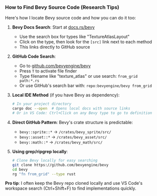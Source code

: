 ### How to Find Bevy Source Code (Research Tips)

Here's how I locate Bevy source code and how you can do it too:

1. **Bevy Docs Search**: Start at [docs.rs/bevy](https://docs.rs/bevy)
    - Use the search box for types like "TextureAtlasLayout"
    - Click on the type, then look for the `[src]` link next to each method
    - This links directly to GitHub source

2. **GitHub Code Search**:
    - Go to [github.com/bevyengine/bevy](https://github.com/bevyengine/bevy)
    - Press `T` to activate file finder
    - Type filename like "texture_atlas" or use search: `from_grid path:*.rs`
    - Or use GitHub's search bar with: `repo:bevyengine/bevy from_grid`

3. **Local IDE Method** (if you have Bevy as dependency):
   ```bash
   # In your project directory
   cargo doc --open  # Opens local docs with source links
   # Or in VS Code: Ctrl+Click on any Bevy type to go to definition
   ```

4. **Direct GitHub Pattern**: Bevy's crate structure is predictable:
    - `bevy::sprite::*` → `/crates/bevy_sprite/src/`
    - `bevy::asset::*` → `/crates/bevy_asset/src/`
    - `bevy::math::*` → `/crates/bevy_math/src/`

5. **Using grep/ripgrep locally**:
   ```bash
   # Clone Bevy locally for easy searching
   git clone https://github.com/bevyengine/bevy
   cd bevy
   rg "fn from_grid" --type rust
   ```

**Pro tip**: I often keep the Bevy repo cloned locally and use VS Code's workspace search (Ctrl+Shift+F) to find
implementations quickly.
